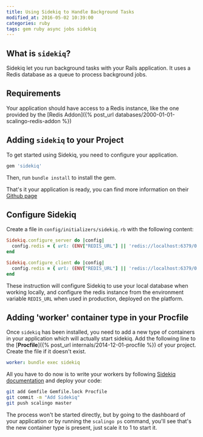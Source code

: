 ```yaml
---
title: Using Sidekiq to Handle Background Tasks
modified_at: 2016-05-02 10:39:00
categories: ruby
tags: gem ruby async jobs sidekiq
---
```


## What is `sidekiq`?

Sidekiq let you run background tasks with your Rails application. It uses a
Redis database as a queue to process background jobs.

## Requirements

Your application should have access to a Redis instance, like the one provided by
the [Redis Addon]({% post_url databases/2000-01-01-scalingo-redis-addon %})

## Adding `sidekiq` to your Project

To get started using Sidekiq, you need to configure your application.

```ruby
gem 'sidekiq'
```

Then, run `bundle install` to install the gem.

That's it your application is ready, you can find more information on their
[Github page](https://github.com/mperham/sidekiq)

## Configure Sidekiq

Create a file in `config/initializers/sidekiq.rb` with the following content:

```ruby
Sidekiq.configure_server do |config|
  config.redis = { url: (ENV["REDIS_URL"] || 'redis://localhost:6379/0'), namespace: "sidekiq-#{Rails.env}" }
end

Sidekiq.configure_client do |config|
  config.redis = { url: (ENV["REDIS_URL"] || 'redis://localhost:6379/0'), namespace: "sidekiq-#{Rails.env}" }
end
```

These instruction will configure Sidekiq to use your local database when
working locally, and configure the redis instance from the environment variable
`REDIS_URL` when used in production, deployed on the platform.

## Adding 'worker' container type in your Procfile

Once `sidekiq` has been installed, you need to add a new type of containers
in your application which will actually start sidekiq. Add the following
line to the [**Procfile**]({% post_url internals/2014-12-01-procfile %}) of
your project. Create the file if it doesn't exist.

```yaml
worker: bundle exec sidekiq
```

All you have to do now is to write your workers by following [Sidekiq
documentation](https://github.com/mperham/sidekiq) and deploy your
code:

```bash
git add Gemfile Gemfile.lock Procfile
git commit -m "Add Sidekiq"
git push scalingo master
```

The process won't be started directly, but by going to the dashboard of your
application or by running the `scalingo ps` command, you'll see that's the new
container type is present, just scale it to 1 to start it.
